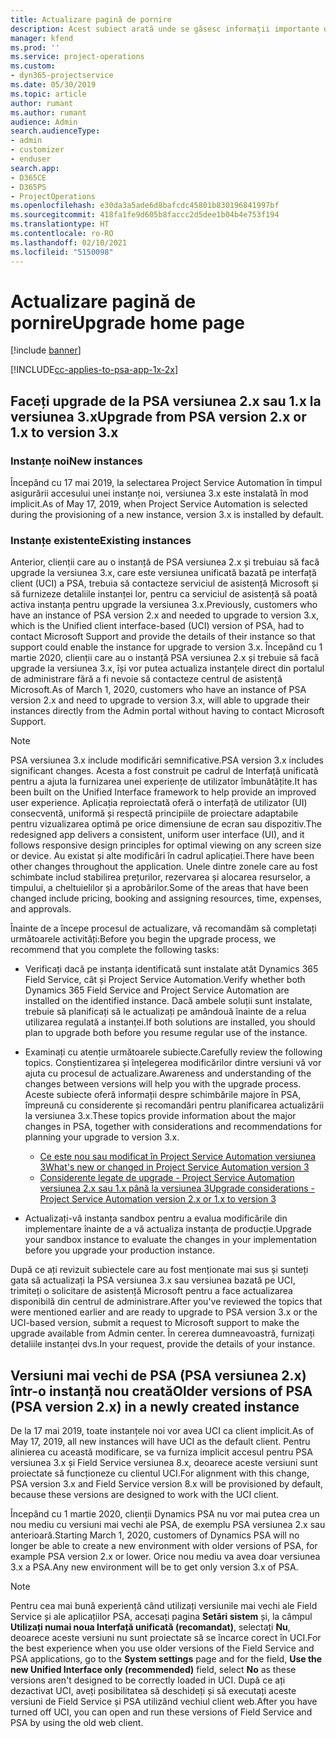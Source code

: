 ```yaml
---
title: Actualizare pagină de pornire
description: Acest subiect arată unde se găsesc informații importante despre caracteristicile noi și modificate din Dynamics 365 Project Service Automation, precum și procesul de upgrade la cea mai nouă versiune.
manager: kfend
ms.prod: ''
ms.service: project-operations
ms.custom:
- dyn365-projectservice
ms.date: 05/30/2019
ms.topic: article
author: rumant
ms.author: rumant
audience: Admin
search.audienceType:
- admin
- customizer
- enduser
search.app:
- D365CE
- D365PS
- ProjectOperations
ms.openlocfilehash: e30da3a5ade6d8bafcdc45801b830196841997bf
ms.sourcegitcommit: 418fa1fe9d605b8faccc2d5dee1b04b4e753f194
ms.translationtype: HT
ms.contentlocale: ro-RO
ms.lasthandoff: 02/10/2021
ms.locfileid: "5150098"
---
```

# <a name="upgrade-home-page"></a><span data-ttu-id="ba0bf-103">Actualizare pagină de pornire</span><span class="sxs-lookup"><span data-stu-id="ba0bf-103">Upgrade home page</span></span>

[!include [banner](../includes/psa-now-project-operations.md)]

[!INCLUDE[cc-applies-to-psa-app-1x-2x](../includes/cc-applies-to-psa-app-1x-2x.md)]

## <a name="upgrade-from-psa-version-2x-or-1x-to-version-3x"></a><span data-ttu-id="ba0bf-104">Faceți upgrade de la PSA versiunea 2.x sau 1.x la versiunea 3.x</span><span class="sxs-lookup"><span data-stu-id="ba0bf-104">Upgrade from PSA version 2.x or 1.x to version 3.x</span></span>

### <a name="new-instances"></a><span data-ttu-id="ba0bf-105">Instanțe noi</span><span class="sxs-lookup"><span data-stu-id="ba0bf-105">New instances</span></span>

<span data-ttu-id="ba0bf-106">Începând cu 17 mai 2019, la selectarea Project Service Automation în timpul asigurării accesului unei instanțe noi, versiunea 3.x este instalată în mod implicit.</span><span class="sxs-lookup"><span data-stu-id="ba0bf-106">As of May 17, 2019, when Project Service Automation is selected during the provisioning of a new instance, version 3.x is installed by default.</span></span>

### <a name="existing-instances"></a><span data-ttu-id="ba0bf-107">Instanțe existente</span><span class="sxs-lookup"><span data-stu-id="ba0bf-107">Existing instances</span></span>

<span data-ttu-id="ba0bf-108">Anterior, clienții care au o instanță de PSA versiunea 2.x și trebuiau să facă upgrade la versiunea 3.x, care este versiunea unificată bazată pe interfață client (UCI) a PSA, trebuia să contacteze serviciul de asistență Microsoft și să furnizeze detaliile instanței lor, pentru ca serviciul de asistență să poată activa instanța pentru upgrade la versiunea 3.x.</span><span class="sxs-lookup"><span data-stu-id="ba0bf-108">Previously, customers who have an instance of PSA version 2.x and needed to upgrade to version 3.x, which is the Unified client interface-based (UCI) version of PSA, had to contact Microsoft Support and provide the details of their instance so that support could enable the instance for upgrade to version 3.x.</span></span> <span data-ttu-id="ba0bf-109">Începând cu 1 martie 2020, clienții care au o instanță PSA versiunea 2.x și trebuie să facă upgrade la versiunea 3.x, își vor putea actualiza instanțele direct din portalul de administrare fără a fi nevoie să contacteze centrul de asistență Microsoft.</span><span class="sxs-lookup"><span data-stu-id="ba0bf-109">As of March 1, 2020, customers who have an instance of PSA version 2.x and need to upgrade to version 3.x, will able to upgrade their instances directly from the Admin portal without having to contact Microsoft Support.</span></span>  

> [!NOTE]
> <span data-ttu-id="ba0bf-110">PSA versiunea 3.x include modificări semnificative.</span><span class="sxs-lookup"><span data-stu-id="ba0bf-110">PSA version 3.x includes significant changes.</span></span> <span data-ttu-id="ba0bf-111">Acesta a fost construit pe cadrul de Interfață unificată pentru a ajuta la furnizarea unei experiențe de utilizator îmbunătățite.</span><span class="sxs-lookup"><span data-stu-id="ba0bf-111">It has been built on the Unified Interface framework to help provide an improved user experience.</span></span> <span data-ttu-id="ba0bf-112">Aplicația reproiectată oferă o interfață de utilizator (UI) consecventă, uniformă și respectă principiile de proiectare adaptabile pentru vizualizarea optimă pe orice dimensiune de ecran sau dispozitiv.</span><span class="sxs-lookup"><span data-stu-id="ba0bf-112">The redesigned app delivers a consistent, uniform user interface (UI), and it follows responsive design principles for optimal viewing on any screen size or device.</span></span> <span data-ttu-id="ba0bf-113">Au existat și alte modificări în cadrul aplicației.</span><span class="sxs-lookup"><span data-stu-id="ba0bf-113">There have been other changes throughout the application.</span></span> <span data-ttu-id="ba0bf-114">Unele dintre zonele care au fost schimbate includ stabilirea prețurilor, rezervarea și alocarea resurselor, a timpului, a cheltuielilor și a aprobărilor.</span><span class="sxs-lookup"><span data-stu-id="ba0bf-114">Some of the areas that have been changed include pricing, booking and assigning resources, time, expenses, and approvals.</span></span>

<span data-ttu-id="ba0bf-115">Înainte de a începe procesul de actualizare, vă recomandăm să completați următoarele activități:</span><span class="sxs-lookup"><span data-stu-id="ba0bf-115">Before you begin the upgrade process, we recommend that you complete the following tasks:</span></span>

- <span data-ttu-id="ba0bf-116">Verificați dacă pe instanța identificată sunt instalate atât Dynamics 365 Field Service, cât și Project Service Automation.</span><span class="sxs-lookup"><span data-stu-id="ba0bf-116">Verify whether both Dynamics 365 Field Service and Project Service Automation are installed on the identified instance.</span></span> <span data-ttu-id="ba0bf-117">Dacă ambele soluții sunt instalate, trebuie să planificați să le actualizați pe amândouă înainte de a relua utilizarea regulată a instanței.</span><span class="sxs-lookup"><span data-stu-id="ba0bf-117">If both solutions are installed, you should plan to upgrade both before you resume regular use of the instance.</span></span>
- <span data-ttu-id="ba0bf-118">Examinați cu atenție următoarele subiecte.</span><span class="sxs-lookup"><span data-stu-id="ba0bf-118">Carefully review the following topics.</span></span> <span data-ttu-id="ba0bf-119">Conștientizarea și înțelegerea modificărilor dintre versiuni vă vor ajuta cu procesul de actualizare.</span><span class="sxs-lookup"><span data-stu-id="ba0bf-119">Awareness and understanding of the changes between versions will help you with the upgrade process.</span></span> <span data-ttu-id="ba0bf-120">Aceste subiecte oferă informații despre schimbările majore în PSA, împreună cu considerente și recomandări pentru planificarea actualizării la versiunea 3.x.</span><span class="sxs-lookup"><span data-stu-id="ba0bf-120">These topics provide information about the major changes in PSA, together with considerations and recommendations for planning your upgrade to version 3.x.</span></span>

    - [<span data-ttu-id="ba0bf-121">Ce este nou sau modificat în Project Service Automation versiunea 3</span><span class="sxs-lookup"><span data-stu-id="ba0bf-121">What's new or changed in Project Service Automation version 3</span></span>](whats-new-changed-v3.md)
    - [<span data-ttu-id="ba0bf-122">Considerente legate de upgrade - Project Service Automation versiunea 2.x sau 1.x până la versiunea 3</span><span class="sxs-lookup"><span data-stu-id="ba0bf-122">Upgrade considerations - Project Service Automation version 2.x or 1.x to version 3</span></span>](upgrade-v3.md)

- <span data-ttu-id="ba0bf-123">Actualizați-vă instanța sandbox pentru a evalua modificările din implementare înainte de a vă actualiza instanța de producție.</span><span class="sxs-lookup"><span data-stu-id="ba0bf-123">Upgrade your sandbox instance to evaluate the changes in your implementation before you upgrade your production instance.</span></span>

<span data-ttu-id="ba0bf-124">După ce ați revizuit subiectele care au fost menționate mai sus și sunteți gata să actualizați la PSA versiunea 3.x sau versiunea bazată pe UCI, trimiteți o solicitare de asistență Microsoft pentru a face actualizarea disponibilă din centrul de administrare.</span><span class="sxs-lookup"><span data-stu-id="ba0bf-124">After you've reviewed the topics that were mentioned earlier and are ready to upgrade to PSA version 3.x or the UCI-based version, submit a request to Microsoft support to make the upgrade available from Admin center.</span></span> <span data-ttu-id="ba0bf-125">În cererea dumneavoastră, furnizați detaliile instanței dvs.</span><span class="sxs-lookup"><span data-stu-id="ba0bf-125">In your request, provide the details of your instance.</span></span>

## <a name="older-versions-of-psa-psa-version-2x-in-a-newly-created-instance"></a><span data-ttu-id="ba0bf-126">Versiuni mai vechi de PSA (PSA versiunea 2.x) într-o instanță nou creată</span><span class="sxs-lookup"><span data-stu-id="ba0bf-126">Older versions of PSA (PSA version 2.x) in a newly created instance</span></span>

<span data-ttu-id="ba0bf-127">De la 17 mai 2019, toate instanțele noi vor avea UCI ca client implicit.</span><span class="sxs-lookup"><span data-stu-id="ba0bf-127">As of May 17, 2019, all new instances will have UCI as the default client.</span></span> <span data-ttu-id="ba0bf-128">Pentru alinierea cu această modificare, se va furniza implicit accesul pentru PSA versiunea 3.x și Field Service versiunea 8.x, deoarece aceste versiuni sunt proiectate să funcționeze cu clientul UCI.</span><span class="sxs-lookup"><span data-stu-id="ba0bf-128">For alignment with this change, PSA version 3.x and Field Service version 8.x will be provisioned by default, because these versions are designed to work with the UCI client.</span></span>

<span data-ttu-id="ba0bf-129">Începând cu 1 martie 2020, clienții Dynamics PSA nu vor mai putea crea un nou mediu cu versiuni mai vechi ale PSA, de exemplu PSA versiunea 2.x sau anterioară.</span><span class="sxs-lookup"><span data-stu-id="ba0bf-129">Starting March 1, 2020, customers of Dynamics PSA will no longer be able to create a new environment with older versions of PSA, for example PSA version 2.x or lower.</span></span> <span data-ttu-id="ba0bf-130">Orice nou mediu va avea doar versiunea 3.x a PSA.</span><span class="sxs-lookup"><span data-stu-id="ba0bf-130">Any new environment will be to get only version 3.x of PSA.</span></span>

> [!NOTE]
> <span data-ttu-id="ba0bf-131">Pentru cea mai bună experiență când utilizați versiunile mai vechi ale Field Service și ale aplicațiilor PSA, accesați pagina **Setări sistem** și, la câmpul **Utilizați numai noua Interfață unificată (recomandat)**, selectați **Nu**, deoarece aceste versiuni nu sunt proiectate să se încarce corect în UCI.</span><span class="sxs-lookup"><span data-stu-id="ba0bf-131">For the best experience when you use older versions of the Field Service and PSA applications, go to the **System settings** page and for the field, **Use the new Unified Interface only (recommended)** field, select **No** as these versions aren't designed to be correctly loaded in UCI.</span></span> <span data-ttu-id="ba0bf-132">După ce ați dezactivat UCI, aveți posibilitatea să deschideți și să executați aceste versiuni de Field Service și PSA utilizând vechiul client web.</span><span class="sxs-lookup"><span data-stu-id="ba0bf-132">After you have turned off UCI, you can open and run these versions of Field Service and PSA by using the old web client.</span></span> 
